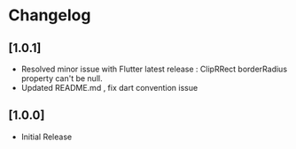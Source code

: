 # Changelog

## [1.0.1]

* Resolved minor issue with Flutter latest release : ClipRRect borderRadius property can't be null.
* Updated README.md , fix dart convention issue

## [1.0.0]

* Initial Release

